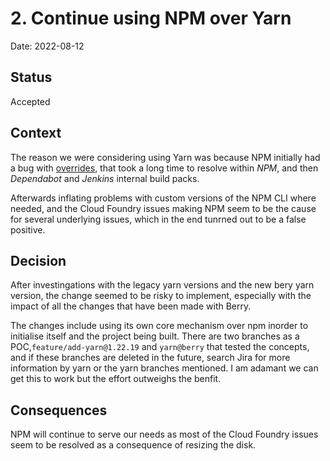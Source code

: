 # 2. Continue using NPM over Yarn

Date: 2022-08-12

## Status

Accepted

## Context

The reason we were considering using Yarn was because NPM initially had a bug with [overrides](https://github.com/npm/cli/issues/4232), that took a long time to resolve within *NPM*, and then *Dependabot* and *Jenkins* internal build packs. 

Afterwards inflating problems with custom versions of the NPM CLI where needed, and the Cloud Foundry issues making NPM seem to be the cause for several underlying issues, which in the end tunrned out to be a false positive.

## Decision

After investingations with the legacy yarn versions and the new bery yarn version, the change seemed to be risky to implement, especially with the impact of all the changes that have been made with Berry. 

The changes include using its own core mechanism over npm inorder to initialise itself and the project being built. There are two branches as a POC,`feature/add-yarn@1.22.19` and `yarn@berry` that tested the concepts, and if these branches are deleted in the future, search Jira for more information by yarn or the yarn branches mentioned. I am adamant we can get this to work but the effort outweighs the benfit.

## Consequences

NPM will continue to serve our needs as most of the Cloud Foundry issues seem to be resolved as a consequence of resizing the disk.
